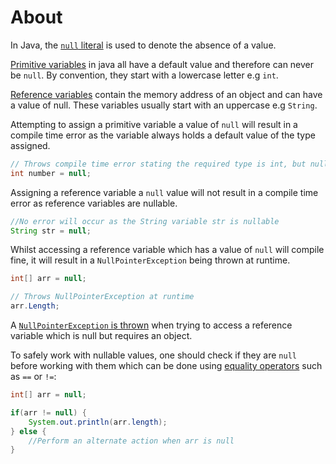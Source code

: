 # About

In Java, the [`null` literal][null-keyword] is used to denote the absence of a value.

[Primitive variables][primitive-data-types] in java all have a default value and therefore can never be `null`.
By convention, they start with a lowercase letter e.g `int`.

[Reference variables][reference-data-types] contain the memory address of an object and can have a value of null.
These variables usually start with an uppercase e.g `String`.

Attempting to assign a primitive variable a value of `null` will result in a compile time error as the variable always holds a default value of the type assigned.

```java
// Throws compile time error stating the required type is int, but null was provided
int number = null;
```

Assigning a reference variable a `null` value will not result in a compile time error as reference variables are nullable.

```java
//No error will occur as the String variable str is nullable
String str = null;
```

Whilst accessing a reference variable which has a value of `null` will compile fine, it will result in a `NullPointerException` being thrown at runtime.

```java
int[] arr = null;

// Throws NullPointerException at runtime
arr.Length;
```

A [`NullPointerException` is thrown][null-pointer-exception] when trying to access a reference variable which is null but requires an object.

To safely work with nullable values, one should check if they are `null` before working with them which can be done using [equality operators][equality-operators] such as `==` or `!=`:

```java
int[] arr = null;

if(arr != null) {
    System.out.println(arr.length);
} else {
    //Perform an alternate action when arr is null
}
```

[null-keyword]: https://docs.oracle.com/javase/specs/jls/se7/html/jls-3.html#jls-3.10.7
[primitive-data-types]: https://docs.oracle.com/javase/tutorial/java/nutsandbolts/datatypes.html
[reference-data-types]: https://docs.oracle.com/javase/specs/jls/se7/html/jls-4.html#jls-4.3
[null-pointer-exception]: https://docs.oracle.com/javase/8/docs/api/java/lang/NullPointerException.html
[equality-operators]: https://docs.oracle.com/javase/tutorial/java/nutsandbolts/op2.html
